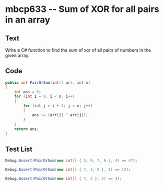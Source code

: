 # mbcp633 -- Sum of XOR for all pairs in an array

## Text

Write a C# function to find the sum of xor of all pairs of numbers in the given array.

## Code

```csharp
public int PairOrSum(int[] arr, int n) 
{
    int ans = 0; 
    for (int i = 0; i < n; i++) 
    {    
        for (int j = i + 1; j < n; j++) 
        {   
            ans += (arr[i] ^ arr[j]);          
        }
    }
    return ans; 
}
```

## Test List

```csharp
Debug.Assert(PairOrSum(new int[] { 5, 9, 7, 6 }, 4) == 47);
```

```csharp
Debug.Assert(PairOrSum(new int[] { 7, 3, 5 }, 3) == 12);
```

```csharp
Debug.Assert(PairOrSum(new int[] { 7, 3 }, 2) == 4);
```

